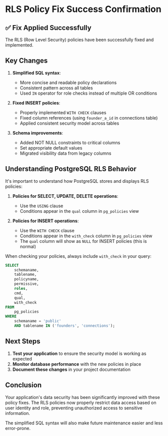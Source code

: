 # RLS Policy Fix Success Confirmation

## ✅ Fix Applied Successfully

The RLS (Row Level Security) policies have been successfully fixed and implemented. 

## Key Changes

1. **Simplified SQL syntax**:
   - More concise and readable policy declarations
   - Consistent pattern across all tables
   - Used `IN` operator for role checks instead of multiple OR conditions

2. **Fixed INSERT policies**:
   - Properly implemented `WITH CHECK` clauses
   - Fixed column references (using `founder_a_id` in connections table)
   - Applied consistent security model across tables

3. **Schema improvements**:
   - Added NOT NULL constraints to critical columns
   - Set appropriate default values
   - Migrated visibility data from legacy columns

## Understanding PostgreSQL RLS Behavior

It's important to understand how PostgreSQL stores and displays RLS policies:

1. **Policies for SELECT, UPDATE, DELETE operations**: 
   - Use the `USING` clause
   - Conditions appear in the `qual` column in `pg_policies` view

2. **Policies for INSERT operations**:
   - Use the `WITH CHECK` clause
   - Conditions appear in the `with_check` column in `pg_policies` view
   - The `qual` column will show as `NULL` for INSERT policies (this is normal)

When checking your policies, always include `with_check` in your query:

```sql
SELECT
    schemaname,
    tablename,
    policyname,
    permissive,
    roles,
    cmd,
    qual,
    with_check
FROM
    pg_policies
WHERE
    schemaname = 'public'
    AND tablename IN ('founders', 'connections');
```

## Next Steps

1. **Test your application** to ensure the security model is working as expected
2. **Monitor database performance** with the new policies in place
3. **Document these changes** in your project documentation

## Conclusion

Your application's data security has been significantly improved with these policy fixes. The RLS policies now properly restrict data access based on user identity and role, preventing unauthorized access to sensitive information.

The simplified SQL syntax will also make future maintenance easier and less error-prone.
